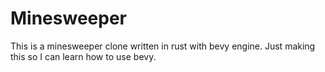 # Minesweeper

This is a minesweeper clone written in rust with bevy engine. Just making this so I can learn how to use bevy.

